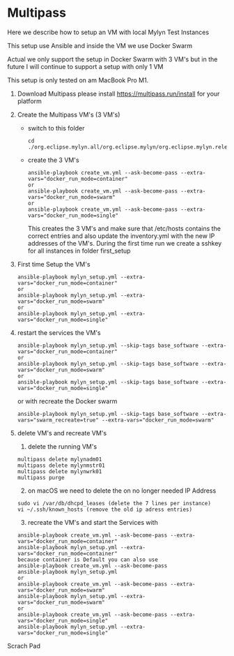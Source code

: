 # Multipass

Here we describe how to setup an VM with local Mylyn Test Instances

This setup use Ansible and inside the VM we use Docker Swarm

Actual we only support the setup in Docker Swarm with 3 VM's but in the
future I will continue to support a setup with only 1 VM

This setup is only tested on am MacBook Pro M1.

1. Download Multipass
   please install https://multipass.run/install for your platform
2. Create the Multipass VM's (3 VM's)
   - switch to this folder
     ```
     cd ./org.eclipse.mylyn.all/org.eclipse.mylyn/org.eclipse.mylyn.releng/multipass/
     ```
   - create the 3 VM's
     ```
     ansible-playbook create_vm.yml --ask-become-pass --extra-vars="docker_run_mode=container"
     or
     ansible-playbook create_vm.yml --ask-become-pass --extra-vars="docker_run_mode=swarm"
     or
     ansible-playbook create_vm.yml --ask-become-pass --extra-vars="docker_run_mode=single"
     ```
     This creates the 3 VM's and make sure that /etc/hosts contains the correct entries
     and also update the inventory.yml with the new IP addresses of the VM's.
     During the first time run we create a sshkey for all instances in folder first_setup
3. First time Setup the VM's
   ```
   ansible-playbook mylyn_setup.yml --extra-vars="docker_run_mode=container"
   or
   ansible-playbook mylyn_setup.yml --extra-vars="docker_run_mode=swarm"
   or
   ansible-playbook mylyn_setup.yml --extra-vars="docker_run_mode=single"
   ```
4. restart the services the VM's 
   ```
   ansible-playbook mylyn_setup.yml --skip-tags base_software --extra-vars="docker_run_mode=container"
   or
   ansible-playbook mylyn_setup.yml --skip-tags base_software --extra-vars="docker_run_mode=swarm"
   or
   ansible-playbook mylyn_setup.yml --skip-tags base_software --extra-vars="docker_run_mode=single"
   ```
   or with recreate the Docker swarm 
   ```
   ansible-playbook mylyn_setup.yml --skip-tags base_software --extra-vars="swarm_recreate=true" --extra-vars="docker_run_mode=swarm"
   ```

5. delete VM's and recreate VM's
   
   1. delete the running VM's
   ```
   multipass delete mylynadm01 
   multipass delete mylynmstr01
   multipass delete mylynwrk01
   multipass purge
   ```
   2. on macOS we need to delete the on no longer needed IP Address 
    ```
   sudo vi /var/db/dhcpd_leases (delete the 7 lines per instance)
   vi ~/.ssh/known_hosts (remove the old ip adress entries)
   ```
   3. recreate the VM's and start the Services with
   ```
   ansible-playbook create_vm.yml --ask-become-pass --extra-vars="docker_run_mode=container"
   ansible-playbook mylyn_setup.yml --extra-vars="docker_run_mode=container"
   because container is Default you can also use 
   ansible-playbook create_vm.yml --ask-become-pass
   ansible-playbook mylyn_setup.yml
   or
   ansible-playbook create_vm.yml --ask-become-pass --extra-vars="docker_run_mode=swarm"
   ansible-playbook mylyn_setup.yml --extra-vars="docker_run_mode=swarm"
   or
   ansible-playbook create_vm.yml --ask-become-pass --extra-vars="docker_run_mode=single"
   ansible-playbook mylyn_setup.yml --extra-vars="docker_run_mode=single"
   ```
   
Scrach Pad
